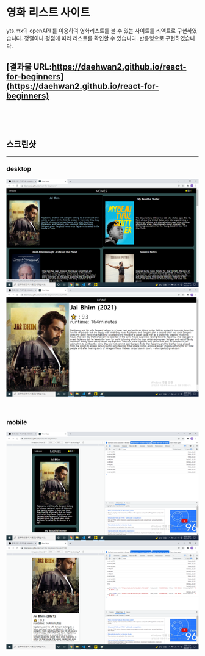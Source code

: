 # 영화 리스트 사이트
yts.mx의 openAPI 를 이용하여 영화리스트를 볼 수 있는 사이트를
리액트로 구현하였습니다. 정렬이나 평점에 따라 리스트를 확인할 수 있습니다.
반응형으로 구현하였습니다.

## [결과물 URL:https://daehwan2.github.io/react-for-beginners](https://daehwan2.github.io/react-for-beginners)


<br/>
<br/>
<br/>

## 스크린샷
---
### desktop
![screen1](./images/screenshot1.png)
![screen2](./images/screenshot2.png)

<br/>

### mobile
![screen3](./images/screenshot3.png)
![screen4](./images/screenshot4.png)
